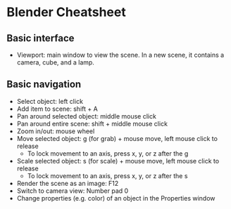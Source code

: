 # Blender Cheatsheet

## Basic interface

- Viewport: main window to view the scene. In a new scene, it contains a camera, cube, and a lamp.

## Basic navigation

- Select object: left click
- Add item to scene: shift + A
- Pan around selected object: middle mouse click
- Pan around entire scene: shift + middle mouse click
- Zoom in/out: mouse wheel
- Move selected object: g (for grab) + mouse move, left mouse click to release
  - To lock movement to an axis, press x, y, or z after the g
- Scale selected object: s (for scale) + mouse move, left mouse click to release
  - To lock movement to an axis, press x, y, or z after the s
- Render the scene as an image: F12
- Switch to camera view: Number pad 0
- Change properties (e.g. color) of an object in the Properties window
